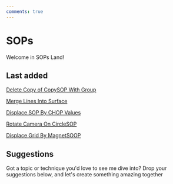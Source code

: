 ```yaml
---
comments: true
--- 
```

# SOPs

Welcome in SOPs Land!

## Last added
[Delete Copy of CopySOP With Group](DeleteCopyWithGroup.md)

[Merge Lines Into Surface](MergeLinesIntoSurface.md)

[Displace SOP By CHOP Values](DisplaceSOPByCHOPValues.md)

[Rotate Camera On CircleSOP](RotateCameraOnCirlceSOP.md)

[Displace Grid By MagnetSOOP](DisplaceGridMagnetSOP.md)


## Suggestions
Got a topic or technique you'd love to see me dive into? Drop your suggestions below, and let's create something amazing together
